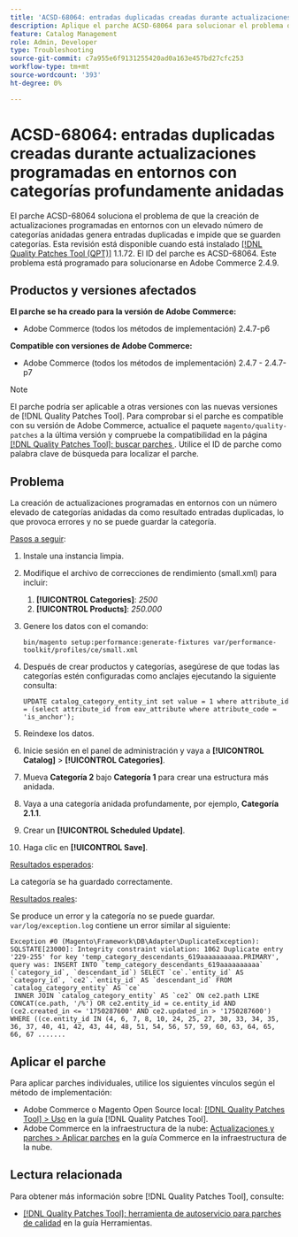 ```yaml
---
title: 'ACSD-68064: entradas duplicadas creadas durante actualizaciones programadas en entornos con categorías profundamente anidadas'
description: Aplique el parche ACSD-68064 para solucionar el problema de Adobe Commerce, donde la creación de actualizaciones programadas en entornos con un alto número de categorías anidadas resulta en entradas duplicadas e impide el guardado de categorías.
feature: Catalog Management
role: Admin, Developer
type: Troubleshooting
source-git-commit: c7a955e6f9131255420ad0a163e457bd27cfc253
workflow-type: tm+mt
source-wordcount: '393'
ht-degree: 0%

---
```



# ACSD-68064: entradas duplicadas creadas durante actualizaciones programadas en entornos con categorías profundamente anidadas

El parche ACSD-68064 soluciona el problema de que la creación de actualizaciones programadas en entornos con un elevado número de categorías anidadas genera entradas duplicadas e impide que se guarden categorías. Esta revisión está disponible cuando está instalado [[!DNL Quality Patches Tool (QPT)]](/help/tools/quality-patches-tool/quality-patches-tool-to-self-serve-quality-patches.md) 1.1.72. El ID del parche es ACSD-68064. Este problema está programado para solucionarse en Adobe Commerce 2.4.9.

## Productos y versiones afectados

**El parche se ha creado para la versión de Adobe Commerce:**

* Adobe Commerce (todos los métodos de implementación) 2.4.7-p6

**Compatible con versiones de Adobe Commerce:**

* Adobe Commerce (todos los métodos de implementación) 2.4.7 - 2.4.7-p7

>[!NOTE]
>
>El parche podría ser aplicable a otras versiones con las nuevas versiones de [!DNL Quality Patches Tool]. Para comprobar si el parche es compatible con su versión de Adobe Commerce, actualice el paquete `magento/quality-patches` a la última versión y compruebe la compatibilidad en la página [[!DNL Quality Patches Tool]: buscar parches &#x200B;](https://experienceleague.adobe.com/tools/commerce-quality-patches/index.html?lang=es). Utilice el ID de parche como palabra clave de búsqueda para localizar el parche.

## Problema

La creación de actualizaciones programadas en entornos con un número elevado de categorías anidadas da como resultado entradas duplicadas, lo que provoca errores y no se puede guardar la categoría.

<u>Pasos a seguir</u>:

1. Instale una instancia limpia.
1. Modifique el archivo de correcciones de rendimiento (small.xml) para incluir:
   1. **[!UICONTROL Categories]**: *2500*
   1. **[!UICONTROL Products]**: *250.000*
1. Genere los datos con el comando:

   ```
   bin/magento setup:performance:generate-fixtures var/performance-toolkit/profiles/ce/small.xml
   ```

1. Después de crear productos y categorías, asegúrese de que todas las categorías estén configuradas como anclajes ejecutando la siguiente consulta:

   ```
   UPDATE catalog_category_entity_int set value = 1 where attribute_id = (select attribute_id from eav_attribute where attribute_code = 'is_anchor'); 
   ```

1. Reindexe los datos.
1. Inicie sesión en el panel de administración y vaya a **[!UICONTROL Catalog]** > **[!UICONTROL Categories]**.
1. Mueva **Categoría 2** bajo **Categoría 1** para crear una estructura más anidada.
1. Vaya a una categoría anidada profundamente, por ejemplo, **Categoría 2.1.1**.
1. Crear un **[!UICONTROL Scheduled Update]**.
1. Haga clic en **[!UICONTROL Save]**.

<u>Resultados esperados</u>:

La categoría se ha guardado correctamente.

<u>Resultados reales</u>:

Se produce un error y la categoría no se puede guardar. `var/log/exception.log` contiene un error similar al siguiente:

```
Exception #0 (Magento\Framework\DB\Adapter\DuplicateException): SQLSTATE[23000]: Integrity constraint violation: 1062 Duplicate entry '229-255' for key 'temp_category_descendants_619aaaaaaaaaa.PRIMARY', query was: INSERT INTO `temp_category_descendants_619aaaaaaaaaa` (`category_id`, `descendant_id`) SELECT `ce`.`entity_id` AS `category_id`, `ce2`.`entity_id` AS `descendant_id` FROM `catalog_category_entity` AS `ce`
 INNER JOIN `catalog_category_entity` AS `ce2` ON ce2.path LIKE CONCAT(ce.path, '/%') OR ce2.entity_id = ce.entity_id AND (ce2.created_in <= '1750287600' AND ce2.updated_in > '1750287600') WHERE ((ce.entity_id IN (4, 6, 7, 8, 10, 24, 25, 27, 30, 33, 34, 35, 36, 37, 40, 41, 42, 43, 44, 48, 51, 54, 56, 57, 59, 60, 63, 64, 65, 66, 67 .......
```

## Aplicar el parche

Para aplicar parches individuales, utilice los siguientes vínculos según el método de implementación:

* Adobe Commerce o Magento Open Source local: [[!DNL Quality Patches Tool] > Uso](/help/tools/quality-patches-tool/usage.md) en la guía [!DNL Quality Patches Tool].
* Adobe Commerce en la infraestructura de la nube: [Actualizaciones y parches > Aplicar parches](https://experienceleague.adobe.com/docs/commerce-cloud-service/user-guide/develop/upgrade/apply-patches.html?lang=es) en la guía Commerce en la infraestructura de la nube.

## Lectura relacionada

Para obtener más información sobre [!DNL Quality Patches Tool], consulte:

* [[!DNL Quality Patches Tool]: herramienta de autoservicio para parches de calidad](/help/tools/quality-patches-tool/quality-patches-tool-to-self-serve-quality-patches.md) en la guía Herramientas.

